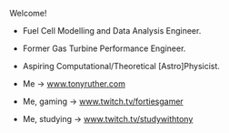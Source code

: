 Welcome!

* Fuel Cell Modelling and Data Analysis Engineer. 
* Former Gas Turbine Performance Engineer.
* Aspiring Computational/Theoretical [Astro]Physicist.

* Me -> www.tonyruther.com
* Me, gaming -> www.twitch.tv/fortiesgamer
* Me, studying -> www.twitch.tv/studywithtony

